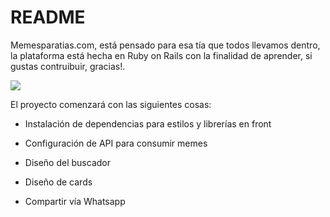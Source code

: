 # README

Memesparatias.com, está pensado para esa tía que todos llevamos dentro, la plataforma está hecha en Ruby on Rails con la finalidad de aprender, si gustas contruibuir, gracias!.

<img src="http://www.gifsanimados.org/data/media/1620/piolin-imagen-animada-0105.gif">

El proyecto comenzará con las siguientes cosas:

* Instalación de dependencias para estilos y librerías en front

* Configuración de API para consumir memes

* Diseño del buscador

* Diseño de cards

* Compartir vía Whatsapp